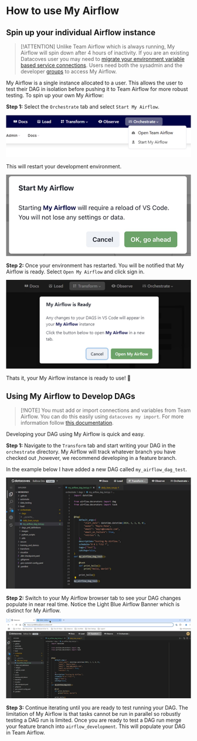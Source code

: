 # How to use My Airflow

## Spin up your individual Airflow instance 
>[!ATTENTION] Unlike Team Airflow which is always running, My Airflow will spin down after 4 hours of inactivity. If you are an existing Datacoves user you may need to [migrate your environment variable based service connections](/how-tos/airflow/my_airflow/migrating-service-connections.md). Users need both the sysadmin and the developer [groups](reference/admin-menu/groups.md) to access My Airflow.

My Airflow is a single instance allocated to a user. This allows the user to test their DAG in isolation before pushing it to Team Airflow for more robust testing. To spin up your own My Airflow:

**Step 1:** Select the `Orchestrate` tab and select `Start My Airflow`.

![Start My Airflow](assets/airflow_startmyairflow.jpg)

This will restart your development environment.

![Restart Env](assets/airflow_start.jpg)

**Step 2:** Once your environment has restarted. You will be notified that My Airflow is ready. Select `Open My Airflow` and click sign in. 

![Launch My Airflow](assets/airflow_ready.jpg)

Thats it, your My Airflow instance is ready to use! 🎉 


## Using My Airflow to Develop DAGs

>[!NOTE] You must add or import connections and variables from Team Airflow. You can do this easily using `datacoves my import`. For more information follow [this documentation](/how-tos/airflow/my_airflow/my-import.md).


Developing your DAG using My Airflow is quick and easy. 

**Step 1:** Navigate to the `Transform` tab and start writing your DAG in the `orchestrate` directory. My Airflow will track whatever branch you have checked out ,however, we recommend developing in a feature branch. 

In the example below I have added a new DAG called `my_airflow_dag_test`.

![Add new DAG](assets/my_airflow_add_new_dag.jpg)

**Step 2:** Switch to your My Airflow browser tab to see your DAG changes populate in near real time. Notice the Light Blue Airflow Banner which is distinct for My Airflow.

![View new DAG](assets/my_airflow_tab.gif)

**Step 3:** Continue iterating until you are ready to test running your DAG. The limitation of My Airflow is that tasks cannot be run in parallel so robustly testing a DAG run is limited. Once you are ready to test a DAG run merge your feature branch into `airflow_development`. This will populate your DAG in Team Airflow. 
